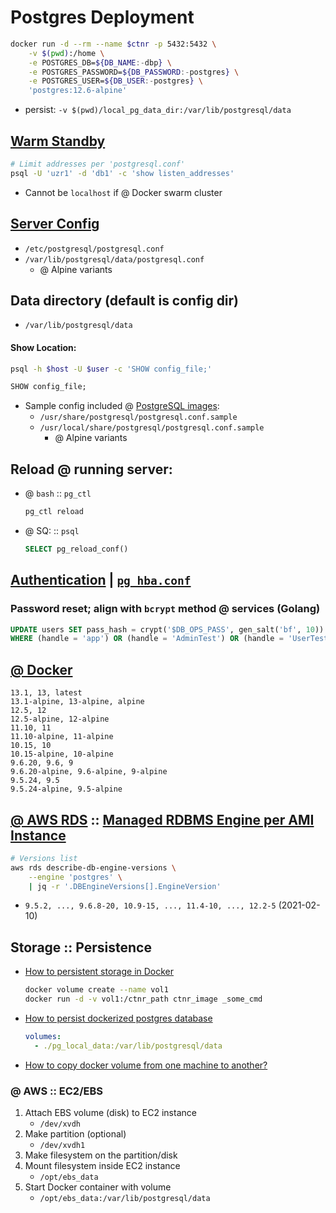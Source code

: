# Postgres Deployment

```bash
docker run -d --rm --name $ctnr -p 5432:5432 \
    -v $(pwd):/home \
    -e POSTGRES_DB=${DB_NAME:-dbp} \
    -e POSTGRES_PASSWORD=${DB_PASSWORD:-postgres} \
    -e POSTGRES_USER=${DB_USER:-postgres} \
    'postgres:12.6-alpine'
```
- persist: `-v $(pwd)/local_pg_data_dir:/var/lib/postgresql/data`

## [Warm Standby](https://wiki.postgresql.org/wiki/Warm_Standby)

```bash
# Limit addresses per 'postgresql.conf'
psql -U 'uzr1' -d 'db1' -c 'show listen_addresses'
```
- Cannot be `localhost` if @ Docker swarm cluster

## [Server Config](https://www.postgresql.org/docs/current/runtime-config.html)

- `/etc/postgresql/postgresql.conf`
- `/var/lib/postgresql/data/postgresql.conf`
    - @ Alpine variants

## Data directory (default is config dir)

- `/var/lib/postgresql/data`

#### Show Location:

```bash
psql -h $host -U $user -c 'SHOW config_file;'
```
```sql 
SHOW config_file;
```
- Sample config included @ [PostgreSQL images](https://hub.docker.com/_/postgres "hub.docker.com"):
    - `/usr/share/postgresql/postgresql.conf.sample` 
    - `/usr/local/share/postgresql/postgresql.conf.sample`
        -  @ Alpine variants

## Reload @ running server:

- @ `bash` :: `pg_ctl`
    ```bash
    pg_ctl reload
    ```
- @ SQ: :: `psql`
    ```sql
    SELECT pg_reload_conf()
    ```

## [Authentication](https://wiki.postgresql.org/wiki/Client_Authentication "https://wiki.postgresql.org/wiki/Client_Authentication") | [`pg_hba.conf`](https://www.postgresql.org/docs/12/auth-pg-hba-conf.html)

### Password reset; align with `bcrypt` method @ services (Golang) 

```sql
UPDATE users SET pass_hash = crypt('$DB_OPS_PASS', gen_salt('bf', 10))
WHERE (handle = 'app') OR (handle = 'AdminTest') OR (handle = 'UserTest');
```

## [@ Docker](https://hub.docker.com/_/postgres "hub.docker.com :: postgres")

```plaintext
13.1, 13, latest
13.1-alpine, 13-alpine, alpine
12.5, 12
12.5-alpine, 12-alpine
11.10, 11
11.10-alpine, 11-alpine
10.15, 10
10.15-alpine, 10-alpine
9.6.20, 9.6, 9
9.6.20-alpine, 9.6-alpine, 9-alpine
9.5.24, 9.5
9.5.24-alpine, 9.5-alpine
```

## [@ AWS RDS](https://docs.aws.amazon.com/cli/latest/reference/rds/describe-db-engine-versions.html) :: [Managed RDBMS Engine per AMI Instance](https://docs.aws.amazon.com/AmazonRDS/latest/UserGuide/CHAP_PostgreSQL.html#PostgreSQL.Concepts)

```bash
# Versions list
aws rds describe-db-engine-versions \
    --engine 'postgres' \
    | jq -r '.DBEngineVersions[].EngineVersion'
```
- `9.5.2, ..., 9.6.8-20, 10.9-15, ..., 11.4-10, ..., 12.2-5` (2021-02-10)

## Storage :: Persistence 

- [How to persistent storage in Docker](https://stackoverflow.com/questions/18496940/how-to-deal-with-persistent-storage-e-g-databases-in-docker)
    ```bash
    docker volume create --name vol1
    docker run -d -v vol1:/ctnr_path ctnr_image _some_cmd
    ```
- [How to persist dockerized postgres database](https://stackoverflow.com/questions/41637505/how-to-persist-data-in-a-dockerized-postgres-database-using-volumes)
    ```yaml
    volumes:
      - ./pg_local_data:/var/lib/postgresql/data
    ```
- [How to copy docker volume from one machine to another?](https://stackoverflow.com/questions/42973347/how-to-copy-docker-volume-from-one-machine-to-another)

### @ AWS :: EC2/EBS

1. Attach EBS volume (disk) to EC2 instance
    - `/dev/xvdh`
1. Make partition (optional)
    - `/dev/xvdh1`
1. Make filesystem on the partition/disk
1. Mount filesystem inside EC2 instance 
    - `/opt/ebs_data`
1. Start Docker container with volume
    - `/opt/ebs_data:/var/lib/postgresql/data`


### &nbsp;
<!-- 

# Markdown Cheatsheet

[Markdown Cheatsheet](https://github.com/adam-p/markdown-here/wiki/Markdown-Cheatsheet "Wiki @ GitHub")


# Link @ (HTML | MD)

([HTML](___.md "___"))   


# Bookmark

- Reference
[Foo](#foo)

- Target
<a name="foo"></a>

-->

